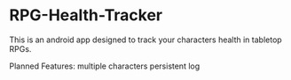 # RPG-Health-Tracker

This is an android app designed to track your characters health in tabletop RPGs.

Planned Features:
multiple characters
persistent log
